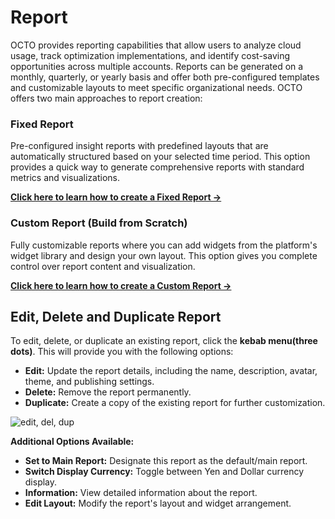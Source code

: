 # Report 

OCTO provides reporting capabilities that allow users to analyze cloud usage, track optimization implementations, and identify cost-saving opportunities across multiple accounts. Reports can be generated on a monthly, quarterly, or yearly basis and offer both pre-configured templates and customizable layouts to meet specific organizational needs. OCTO offers two main approaches to report creation:

### Fixed Report
Pre-configured insight reports with predefined layouts that are automatically structured based on your selected time period. This option provides a quick way to generate comprehensive reports with standard metrics and visualizations.

**[Click here to learn how to create a Fixed Report →](fixed-report.md)**

### Custom Report (Build from Scratch)
Fully customizable reports where you can add widgets from the platform's widget library and design your own layout. This option gives you complete control over report content and visualization.

**[Click here to learn how to create a Custom Report →](custom-report.md)**

## Edit, Delete and Duplicate Report

To edit, delete, or duplicate an existing report, click the **kebab menu(three dots)**. This will provide you with the following options:

- **Edit:** Update the report details, including the name, description, avatar, theme, and publishing settings.
- **Delete:** Remove the report permanently.
- **Duplicate:** Create a copy of the existing report for further customization.

![edit, del, dup](https://lh3.googleusercontent.com/d/1cX81yS4D-WORJhghTDYpqPrvS20M9HHN)

**Additional Options Available:**
- **Set to Main Report:** Designate this report as the default/main report.
- **Switch Display Currency:** Toggle between Yen and Dollar currency display.
- **Information:** View detailed information about the report.
- **Edit Layout:** Modify the report's layout and widget arrangement.
